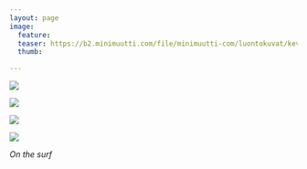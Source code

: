 ```yaml
---
layout: page
image:
  feature:
  teaser: https://b2.minimuutti.com/file/minimuutti-com/luontokuvat/kev%C3%A4t/3/DS49971-245px.jpg
  thumb:

---
```


[![](https://b2.minimuutti.com/file/minimuutti-com/luontokuvat/kev%C3%A4t/3/DS49962-800px.jpg)](https://dl.dropboxusercontent.com/sh/ea1wtnz7z734o12/AADxv9A8rJVD5LK3CPWTTnX3a/luontokuvat/kev%C3%A4t/3/DS49962.jpg)

[![](https://b2.minimuutti.com/file/minimuutti-com/luontokuvat/kev%C3%A4t/3/DS49970-800px.jpg)](https://dl.dropboxusercontent.com/sh/ea1wtnz7z734o12/AABgq0O3M65uQ57DF8fR-Qtqa/luontokuvat/kev%C3%A4t/3/DS49970.jpg)

[![](https://b2.minimuutti.com/file/minimuutti-com/luontokuvat/kev%C3%A4t/3/DS49973-800px.jpg)](https://dl.dropboxusercontent.com/sh/ea1wtnz7z734o12/AAAE6jJfFPxzFvAtmcrJvHvva/luontokuvat/kev%C3%A4t/3/DS49973.jpg)

[![](https://b2.minimuutti.com/file/minimuutti-com/luontokuvat/kev%C3%A4t/3/DS49971-800px.jpg)](https://dl.dropboxusercontent.com/sh/ea1wtnz7z734o12/AABdr8oi6ZGB6MFiENYBkp_ja/luontokuvat/kev%C3%A4t/3/DS49971.jpg)

*On the surf*